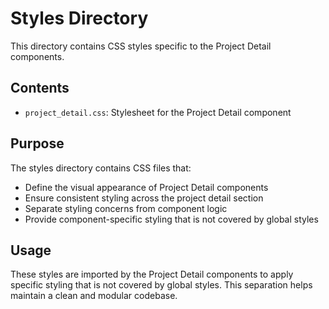 # Styles Directory

This directory contains CSS styles specific to the Project Detail components.

## Contents

- `project_detail.css`: Stylesheet for the Project Detail component

## Purpose

The styles directory contains CSS files that:
- Define the visual appearance of Project Detail components
- Ensure consistent styling across the project detail section
- Separate styling concerns from component logic
- Provide component-specific styling that is not covered by global styles

## Usage

These styles are imported by the Project Detail components to apply specific styling that is not covered by global styles. This separation helps maintain a clean and modular codebase.